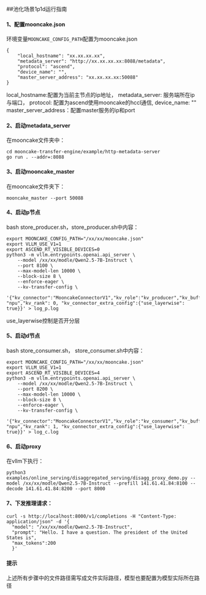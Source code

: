 ##池化场景1p1d运行指南

#### 1、配置mooncake.json

环境变量`MOONCAKE_CONFIG_PATH`配置为mooncake.json

```
{
    "local_hostname": "xx.xx.xx.xx",
    "metadata_server": "http://xx.xx.xx.xx:8088/metadata",
    "protocol": "ascend",
    "device_name": "",
    "master_server_address": "xx.xx.xx.xx:50088"
}
```

local\_hostname:配置为当前主节点的ip地址，
metadata\_server: 服务端所在ip与端口，
protocol: 配置为ascend使用mooncake的hccl通信,
device\_name: ""
master\_server\_address：配置master服务的ip和port

#### 2、启动metadata\_server

在mooncake文件夹中：

```
cd mooncake-transfer-engine/example/http-metadata-server
go run . --addr=:8088
```

#### 3、启动mooncake\_master

在mooncake文件夹下：

```
mooncake_master --port 50088
```

#### 4、启动p节点

bash store\_producer.sh，store\_producer.sh中内容：

```
export MOONCAKE_CONFIG_PATH="/xx/xx/mooncake.json"
export VLLM_USE_V1=1
export ASCEND_RT_VISIBLE_DEVICES=0
python3 -m vllm.entrypoints.openai.api_server \
    --model /xx/xx/modle/Qwen2.5-7B-Instruct \
    --port 8100 \
    --max-model-len 10000 \
    --block-size 8 \
    --enforce-eager \
    --kv-transfer-config \
    '{"kv_connector":"MooncakeConnectorV1","kv_role":"kv_producer","kv_buffer_device": "npu","kv_rank": 0, "kv_connector_extra_config":{"use_layerwise": true}}' > log_p.log

```

use\_layerwise控制是否开分层

#### 5、启动d节点

bash store\_consumer.sh， store\_consumer.sh中内容：

```
export MOONCAKE_CONFIG_PATH="/xx/xx/mooncake.json"
export VLLM_USE_V1=1
export ASCEND_RT_VISIBLE_DEVICES=4
python3 -m vllm.entrypoints.openai.api_server \
    --model /xx/xx/modle/Qwen2.5-7B-Instruct \
    --port 8200 \
    --max-model-len 10000 \
    --block-size 8 \
    --enforce-eager \
    --kv-transfer-config \
    '{"kv_connector":"MooncakeConnectorV1","kv_role":"kv_consumer","kv_buffer_device": "npu","kv_rank": 1, "kv_connector_extra_config":{"use_layerwise": true}}' > log_c.log

```

#### 6、启动proxy

在vllm下执行：

```
python3 examples/online_serving/disaggregated_serving/disagg_proxy_demo.py --model /xx/xx/modle/Qwen2.5-7B-Instruct --prefill 141.61.41.84:8100 --decode 141.61.41.84:8200 --port 8000
```

#### 7、下发推理请求：

```
curl -s http://localhost:8000/v1/completions -H "Content-Type: application/json" -d '{
  "model": "/xx/xx/modle/Qwen2.5-7B-Instruct",
  "prompt": "Hello. I have a question. The president of the United States is",  
  "max_tokens":200                                                              
  }'

```

#### 提示

上述所有步骤中的文件路径需写成文件实际路径，模型也要配置为模型实际所在路径
